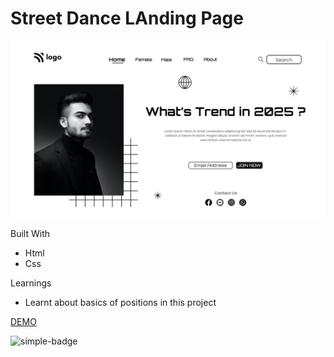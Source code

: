 # Street Dance LAnding  Page

![Image](./1.png)

Built With
- Html
- Css

Learnings
- Learnt about basics of  positions in this project

[DEMO](https://gnw-street-landing-page.netlify.app/)

![simple-badge](https://img.shields.io/badge/HTML-CSS-blue)